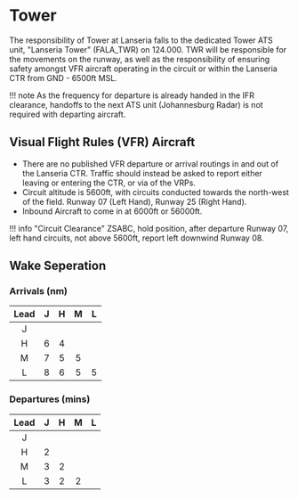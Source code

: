 # Tower
The responsibility of Tower at Lanseria falls to the dedicated Tower ATS unit, "Lanseria Tower" (FALA_TWR) on 124.000. TWR will be responsible for the movements on the runway, as well as the responsibility of ensuring safety amongst VFR aircraft operating in the circuit or within the Lanseria CTR from GND - 6500ft MSL.

!!! note
    As the frequency for departure is already handed in the IFR clearance, handoffs to the next ATS unit (Johannesburg Radar) is not required with departing aircraft.

## Visual Flight Rules (VFR) Aircraft

  * There are no published VFR departure or arrival routings in and out of the Lanseria CTR. Traffic should instead be asked to report either leaving or entering the CTR, or via of the VRPs.
  * Circuit altitude is 5600ft, with circuits conducted towards the north-west of the field. Runway 07 (Left Hand), Runway 25 (Right Hand).
  * Inbound Aircraft to come in at 6000ft or 56000ft.


!!! info "Circuit Clearance"
    ZSABC, hold position, after departure Runway 07, left hand circuits, not above 5600ft, report left downwind Runway 08.


## Wake Seperation

### Arrivals (nm)
| Lead  | J | H | M | L |
| :---------: | :---------: | :---------: | :---------: | :---------: | 
| J     | ||||
| H     | 6 | 4 | ||
| M     | 7 | 5 | 5 | |
| L     | 8 | 6 | 5 | 5 |


### Departures (mins)

| Lead  | J | H | M | L |
| :---------: | :---------: | :---------: | :---------: | :---------: | 
| J     | ||||
| H     | 2 | |||
| M     | 3 | 2 | ||
| L     | 3 | 2 | 2 | |
